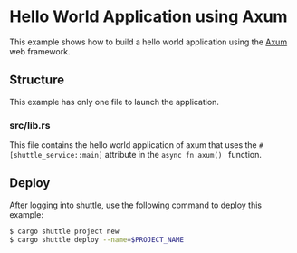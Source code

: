 # Hello World Application using Axum
This example shows how to build a hello world application using the [Axum](https://docs.rs/axum/latest/axum/) web framework.


## Structure
This example has only one file to launch the application.

### src/lib.rs
This file contains the hello world application of axum that uses the `#[shuttle_service::main]` attribute in the `async fn axum() ` function.


## Deploy

After logging into shuttle, use the following command to deploy this example:

```sh
$ cargo shuttle project new
$ cargo shuttle deploy --name=$PROJECT_NAME
```




